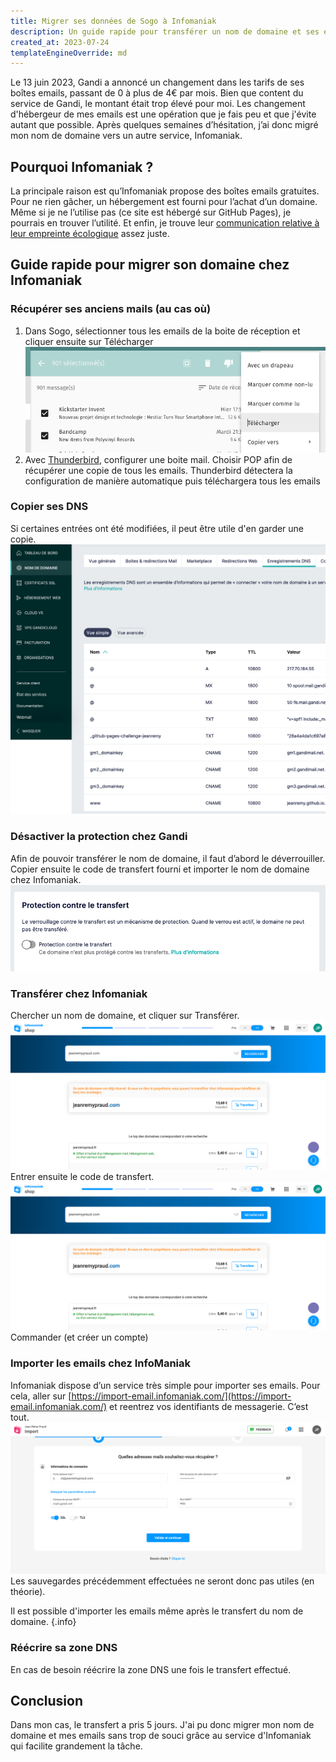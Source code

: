 ```yaml
---
title: Migrer ses données de Sogo à Infomaniak
description: Un guide rapide pour transférer un nom de domaine et ses emails chez Infomaniak
created_at: 2023-07-24
templateEngineOverride: md
---
```


Le 13 juin 2023, Gandi a annoncé un changement dans les tarifs de ses boîtes emails, passant de 0 à plus de 4€ par mois. Bien que content du service de Gandi, le montant était trop élevé pour moi. Les changement d'hébergeur de mes emails est une opération que je fais peu et que j'évite autant que possible.
Après quelques semaines d’hésitation, j’ai donc migré mon nom de domaine vers un autre service, Infomaniak.

## Pourquoi Infomaniak ?

La principale raison est qu’Infomaniak propose des boîtes emails gratuites. Pour ne rien gâcher, un hébergement est fourni pour l’achat d’un domaine. Même si je ne l’utilise pas (ce site est hébergé sur GitHub Pages), je pourrais en trouver l’utilité. Et enfin, je trouve leur [communication relative à leur empreinte écologique](https://www.infomaniak.com/fr/ecologie) assez juste.

## Guide rapide pour migrer son domaine chez Infomaniak

### Récupérer ses anciens mails (au cas où)

1. Dans Sogo, sélectionner tous les emails de la boite de réception et cliquer ensuite sur Télécharger
   ![Une capture d'écran de Sogo qui montre comment sélectionner puis exporter tous les emails](export-sogo.png)
2. Avec [Thunderbird](https://www.thunderbird.net/fr/),
   configurer une boite mail. Choisir POP afin de récupérer une copie de tous les emails. Thunderbird détectera la configuration de manière automatique puis téléchargera tous les emails

### Copier ses DNS

Si certaines entrées ont été modifiées, il peut être utile d'en garder une copie.
![DNS de Gandi](dns-gandi.png)

### Désactiver la protection chez Gandi

Afin de pouvoir transférer le nom de domaine, il faut d’abord le déverrouiller. Copier ensuite le code de transfert fourni et importer le nom de domaine chez Infomaniak. ![Une capture d'écran de Gandi où l'on peut déverouiller son domaine pour le transférer](deverrouiller.png)

### Transférer chez Infomaniak

Chercher un nom de domaine, et cliquer sur Transférer.
![Une capture d'écran d'une recherche de nom de domaine et son transfert](transfert.png)
Entrer ensuite le code de transfert.
![Une capture d'écran montrant le champ du code de transfert](transfert.png)
Commander (et créer un compte)

### Importer les emails chez InfoManiak

Infomaniak dispose d’un service très simple pour importer ses emails. Pour cela, aller sur [https://import-email.infomaniak.com/](https://import-email.infomaniak.com/) et reentrez vos identifiants de messagerie. C’est tout.
![Capture d'écran de la configuration de l'import de messagerie](import-infomaniak.png)
Les sauvegardes précédemment effectuées ne seront donc pas utiles (en théorie).

Il est possible d'importer les emails même après le transfert du nom de domaine. {.info}

### Réécrire sa zone DNS

En cas de besoin réécrire la zone DNS une fois le transfert effectué.

## Conclusion

Dans mon cas, le transfert a pris 5 jours. J'ai pu donc migrer mon nom de domaine et mes emails sans trop de souci grâce au service d'Infomaniak qui facilite grandement la tâche.
